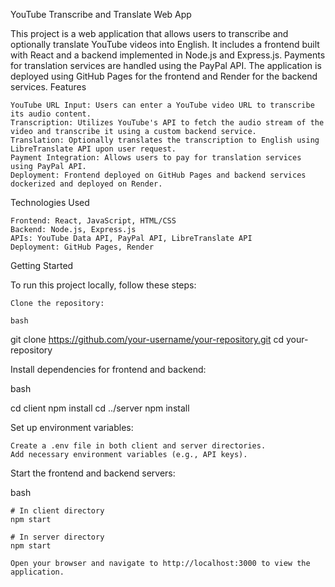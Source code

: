 YouTube Transcribe and Translate Web App

This project is a web application that allows users to transcribe and optionally translate YouTube videos into English. It includes a frontend built with React and a backend implemented in Node.js and Express.js. Payments for translation services are handled using the PayPal API. The application is deployed using GitHub Pages for the frontend and Render for the backend services.
Features

    YouTube URL Input: Users can enter a YouTube video URL to transcribe its audio content.
    Transcription: Utilizes YouTube's API to fetch the audio stream of the video and transcribe it using a custom backend service.
    Translation: Optionally translates the transcription to English using LibreTranslate API upon user request.
    Payment Integration: Allows users to pay for translation services using PayPal API.
    Deployment: Frontend deployed on GitHub Pages and backend services dockerized and deployed on Render.

Technologies Used

    Frontend: React, JavaScript, HTML/CSS
    Backend: Node.js, Express.js
    APIs: YouTube Data API, PayPal API, LibreTranslate API
    Deployment: GitHub Pages, Render

Getting Started

To run this project locally, follow these steps:

    Clone the repository:

    bash

git clone https://github.com/your-username/your-repository.git
cd your-repository

Install dependencies for frontend and backend:

bash

cd client
npm install
cd ../server
npm install

Set up environment variables:

    Create a .env file in both client and server directories.
    Add necessary environment variables (e.g., API keys).

Start the frontend and backend servers:

bash

    # In client directory
    npm start

    # In server directory
    npm start

    Open your browser and navigate to http://localhost:3000 to view the application.
